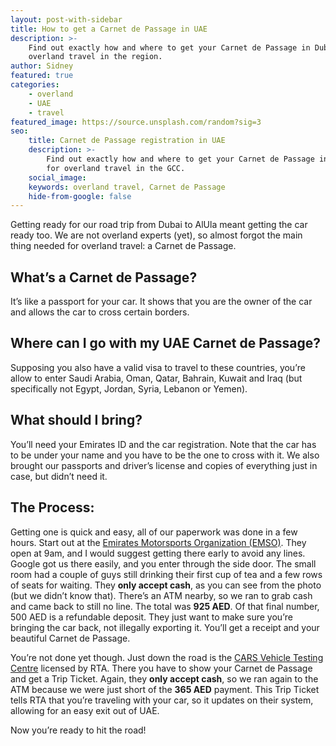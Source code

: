 ```yaml
---
layout: post-with-sidebar
title: How to get a Carnet de Passage in UAE
description: >-
    Find out exactly how and where to get your Carnet de Passage in Dubai for
    overland travel in the region.
author: Sidney
featured: true
categories:
    - overland
    - UAE
    - travel
featured_image: https://source.unsplash.com/random?sig=3
seo:
    title: Carnet de Passage registration in UAE
    description: >-
        Find out exactly how and where to get your Carnet de Passage in Dubai
        for overland travel in the GCC.
    social_image:
    keywords: overland travel, Carnet de Passage
    hide-from-google: false
---
```

Getting ready for our road trip from Dubai to AlUla meant getting the car ready too. We are not overland experts (yet), so almost forgot the main thing needed for overland travel: a Carnet de Passage.

## What’s a Carnet de Passage?

It’s like a passport for your car. It shows that you are the owner of the car and allows the car to cross certain borders.

## Where can I go with my UAE Carnet de Passage?

Supposing you also have a valid visa to travel to these countries, you’re allow to enter Saudi Arabia, Oman, Qatar, Bahrain, Kuwait and Iraq (but specifically not Egypt, Jordan, Syria, Lebanon or Yemen).

## What should I bring?

You’ll need your Emirates ID and the car registration. Note that the car has to be under your name and you have to be the one to cross with it. We also brought our passports and driver’s license and copies of everything just in case, but didn’t need it.

## The Process:

Getting one is quick and easy, all of our paperwork was done in a few hours. Start out at the [Emirates Motorsports Organization (EMSO)](https://www.google.com/maps/place/Emirates+Motorsports+Organization+&#40;EMSO&#41;/@25.2872807,55.3511706,15z/data=!4m2!3m1!1s0x0:0x5b1d8b687423c77e?sa=X&amp;ved=1t:2428&amp;ictx=111). They open at 9am, and I would suggest getting there early to avoid any lines. Google got us there easily, and you enter through the side door. The small room had a couple of guys still drinking their first cup of tea and a few rows of seats for waiting. They **only accept cash**, as you can see from the photo (but we didn’t know that). There’s an ATM nearby, so we ran to grab cash and came back to still no line. The total was **925 AED**. Of that final number, 500 AED is a refundable deposit. They just want to make sure you’re bringing the car back, not illegally exporting it. You’ll get a receipt and your beautiful Carnet de Passage.

You’re not done yet though. Just down the road is the [CARS Vehicle Testing Centre](https://www.google.com/maps/place/AG+CARS+Vehicle+Testing+Centre,+Al+Mamzar+-+%D9%85%D8%B1%D9%83%D8%B2+%D8%A7%D9%8A%D9%87+%D8%AC%D9%8A+%D9%83%D8%A7%D8%B1%D8%B3+%D9%84%D9%81%D8%AD%D8%B5+%D8%A7%D9%84%D9%85%D8%B1%D9%83%D8%A8%D8%A7%D8%AA+%D8%8C+%D8%A7%D9%84%D9%85%D9%85%D8%B2%D8%B1%E2%80%AD/@25.288464,55.3465023,17z/data=!3m1!4b1!4m6!3m5!1s0x3e5f5c8f8d380e41:0xbbd0760d523b2787!8m2!3d25.288464!4d55.3490772!16s%2Fg%2F11b77g2cd8?entry=ttu) licensed by RTA. There you have to show your Carnet de Passage and get a Trip Ticket. Again, they **only accept cash**, so we ran again to the ATM because we were just short of the **365 AED** payment. This Trip Ticket tells RTA that you’re traveling with your car, so it updates on their system, allowing for an easy exit out of UAE.

Now you’re ready to hit the road!